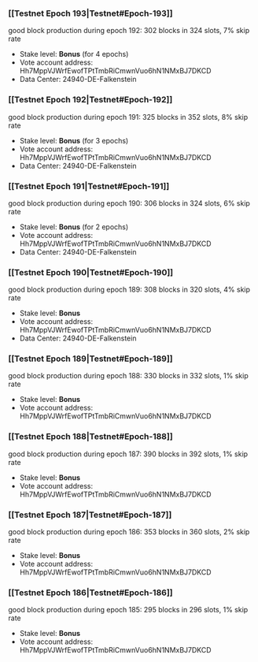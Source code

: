 ### [[Testnet Epoch 193|Testnet#Epoch-193]]
good block production during epoch 192: 302 blocks in 324 slots, 7% skip rate
* Stake level: **Bonus** (for 4 epochs)
* Vote account address: Hh7MppVJWrfEwofTPtTmbRiCmwnVuo6hN1NMxBJ7DKCD
* Data Center: 24940-DE-Falkenstein
### [[Testnet Epoch 192|Testnet#Epoch-192]]
good block production during epoch 191: 325 blocks in 352 slots, 8% skip rate
* Stake level: **Bonus** (for 3 epochs)
* Vote account address: Hh7MppVJWrfEwofTPtTmbRiCmwnVuo6hN1NMxBJ7DKCD
* Data Center: 24940-DE-Falkenstein
### [[Testnet Epoch 191|Testnet#Epoch-191]]
good block production during epoch 190: 306 blocks in 324 slots, 6% skip rate
* Stake level: **Bonus** (for 2 epochs)
* Vote account address: Hh7MppVJWrfEwofTPtTmbRiCmwnVuo6hN1NMxBJ7DKCD
* Data Center: 24940-DE-Falkenstein
### [[Testnet Epoch 190|Testnet#Epoch-190]]
good block production during epoch 189: 308 blocks in 320 slots, 4% skip rate
* Stake level: **Bonus**
* Vote account address: Hh7MppVJWrfEwofTPtTmbRiCmwnVuo6hN1NMxBJ7DKCD
* Data Center: 24940-DE-Falkenstein
### [[Testnet Epoch 189|Testnet#Epoch-189]]
good block production during epoch 188: 330 blocks in 332 slots, 1% skip rate
* Stake level: **Bonus**
* Vote account address: Hh7MppVJWrfEwofTPtTmbRiCmwnVuo6hN1NMxBJ7DKCD
### [[Testnet Epoch 188|Testnet#Epoch-188]]
good block production during epoch 187: 390 blocks in 392 slots, 1% skip rate
* Stake level: **Bonus**
* Vote account address: Hh7MppVJWrfEwofTPtTmbRiCmwnVuo6hN1NMxBJ7DKCD
### [[Testnet Epoch 187|Testnet#Epoch-187]]
good block production during epoch 186: 353 blocks in 360 slots, 2% skip rate
* Stake level: **Bonus**
* Vote account address: Hh7MppVJWrfEwofTPtTmbRiCmwnVuo6hN1NMxBJ7DKCD
### [[Testnet Epoch 186|Testnet#Epoch-186]]
good block production during epoch 185: 295 blocks in 296 slots, 1% skip rate
* Stake level: **Bonus**
* Vote account address: Hh7MppVJWrfEwofTPtTmbRiCmwnVuo6hN1NMxBJ7DKCD